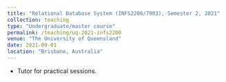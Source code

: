 ```yaml
---
title: "Relational Database System (INFS2200/7903), Semester 2, 2021"
collection: teaching
type: "Undergraduate/master course"
permalink: /teaching/uq-2021-infs2200
venue: "The University of Queensland"
date: 2021-09-01
location: "Brisbane, Australia"
---
```


* Tutor for practical sessions.

